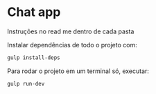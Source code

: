 # Chat app

Instruções no read me dentro de cada pasta

Instalar dependências de todo o projeto com:

```bash
gulp install-deps
```

Para rodar o projeto em um terminal só, executar:

```bash
gulp run-dev
```

